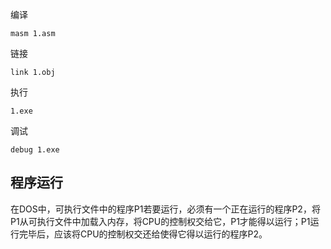 编译

```
masm 1.asm
```

链接

```
link 1.obj
```

执行

```
1.exe
```

调试

```
debug 1.exe
```

## 程序运行

在DOS中，可执行文件中的程序P1若要运行，必须有一个正在运行的程序P2，将P1从可执行文件中加载入内存，将CPU的控制权交给它，P1才能得以运行；P1运行完毕后，应该将CPU的控制权交还给使得它得以运行的程序P2。



